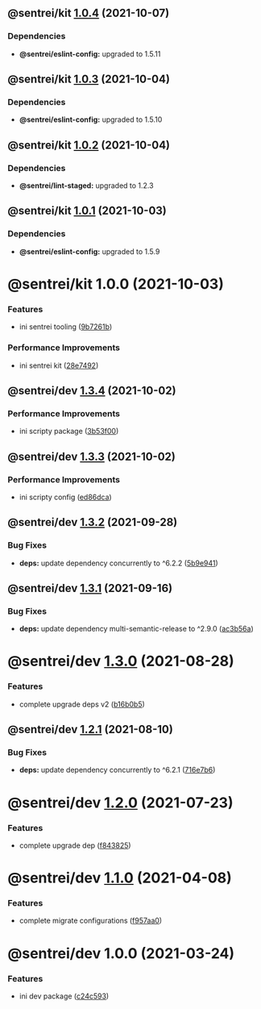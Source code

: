 ## @sentrei/kit [1.0.4](https://github.com/sentrei/sentrei/compare/@sentrei/kit@1.0.3...@sentrei/kit@1.0.4) (2021-10-07)

### Dependencies

- **@sentrei/eslint-config:** upgraded to 1.5.11

## @sentrei/kit [1.0.3](https://github.com/sentrei/sentrei/compare/@sentrei/kit@1.0.2...@sentrei/kit@1.0.3) (2021-10-04)

### Dependencies

- **@sentrei/eslint-config:** upgraded to 1.5.10

## @sentrei/kit [1.0.2](https://github.com/sentrei/sentrei/compare/@sentrei/kit@1.0.1...@sentrei/kit@1.0.2) (2021-10-04)

### Dependencies

- **@sentrei/lint-staged:** upgraded to 1.2.3

## @sentrei/kit [1.0.1](https://github.com/sentrei/sentrei/compare/@sentrei/kit@1.0.0...@sentrei/kit@1.0.1) (2021-10-03)

### Dependencies

- **@sentrei/eslint-config:** upgraded to 1.5.9

# @sentrei/kit 1.0.0 (2021-10-03)

### Features

- ini sentrei tooling ([9b7261b](https://github.com/sentrei/sentrei/commit/9b7261ba458d0b0e9629266c0a9be2f339bd0c29))

### Performance Improvements

- ini sentrei kit ([28e7492](https://github.com/sentrei/sentrei/commit/28e749287aebda759ba2e2f7fa75e9b358b7ae88))

## @sentrei/dev [1.3.4](https://github.com/sentrei/sentrei/compare/@sentrei/dev@1.3.3...@sentrei/dev@1.3.4) (2021-10-02)

### Performance Improvements

- ini scripty package ([3b53f00](https://github.com/sentrei/sentrei/commit/3b53f00048566f78da536107c5b0d1b72409d2c4))

## @sentrei/dev [1.3.3](https://github.com/sentrei/sentrei/compare/@sentrei/dev@1.3.2...@sentrei/dev@1.3.3) (2021-10-02)

### Performance Improvements

- ini scripty config ([ed86dca](https://github.com/sentrei/sentrei/commit/ed86dcacefca7ce1aaa54b7a0f2eb88fcd33ca87))

## @sentrei/dev [1.3.2](https://github.com/sentrei/sentrei/compare/@sentrei/dev@1.3.1...@sentrei/dev@1.3.2) (2021-09-28)

### Bug Fixes

- **deps:** update dependency concurrently to ^6.2.2 ([5b9e941](https://github.com/sentrei/sentrei/commit/5b9e9412e8d28b54eb66da80c005e12dc3770235))

## @sentrei/dev [1.3.1](https://github.com/sentrei/sentrei/compare/@sentrei/dev@1.3.0...@sentrei/dev@1.3.1) (2021-09-16)

### Bug Fixes

- **deps:** update dependency multi-semantic-release to ^2.9.0 ([ac3b56a](https://github.com/sentrei/sentrei/commit/ac3b56a78f244dffc44e38f66ec6321979521b26))

# @sentrei/dev [1.3.0](https://github.com/sentrei/sentrei/compare/@sentrei/dev@1.2.1...@sentrei/dev@1.3.0) (2021-08-28)

### Features

- complete upgrade deps v2 ([b16b0b5](https://github.com/sentrei/sentrei/commit/b16b0b5f5a858a518669c1e9d44615a00c686431))

## @sentrei/dev [1.2.1](https://github.com/sentrei/sentrei/compare/@sentrei/dev@1.2.0...@sentrei/dev@1.2.1) (2021-08-10)

### Bug Fixes

- **deps:** update dependency concurrently to ^6.2.1 ([716e7b6](https://github.com/sentrei/sentrei/commit/716e7b644b611cc0c76a3e15930abb44e7ed62f3))

# @sentrei/dev [1.2.0](https://github.com/sentrei/sentrei/compare/@sentrei/dev@1.1.0...@sentrei/dev@1.2.0) (2021-07-23)

### Features

- complete upgrade dep ([f843825](https://github.com/sentrei/sentrei/commit/f843825ba6ddf30744d72ae2c4abbd670dcb16b0))

# @sentrei/dev [1.1.0](https://github.com/sentrei/sentrei/compare/@sentrei/dev@1.0.0...@sentrei/dev@1.1.0) (2021-04-08)

### Features

- complete migrate configurations ([f957aa0](https://github.com/sentrei/sentrei/commit/f957aa09bed45c5428d09b50bd3d7164d3ebbdaf))

# @sentrei/dev 1.0.0 (2021-03-24)

### Features

- ini dev package ([c24c593](https://github.com/sentrei/sentrei/commit/c24c59354da5580d6ecabc70d9def1ceba2d60ad))
